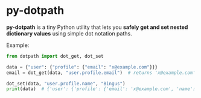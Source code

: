 # py-dotpath

**py-dotpath** is a tiny Python utility that lets you **safely get and set nested dictionary values** using simple dot notation paths.

Example:
```python
from dotpath import dot_get, dot_set

data = {"user": {"profile": {"email": "x@example.com"}}}
email = dot_get(data, "user.profile.email")  # returns 'x@example.com'

dot_set(data, "user.profile.name", "Bingus")
print(data)  # {'user': {'profile': {'email': 'x@example.com', 'name': 'Bingus'}}}
